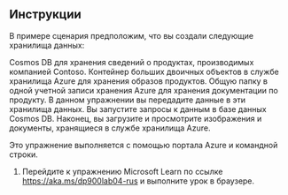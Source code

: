 ﻿---
lab:
    title: 'Лабораторная работа 04. Передача, загрузка и запрос данных в нереляционном хранилище данных'
    module: 'Модуль 03. Изучение нереляционных данных в Azure'
---

## Инструкции
В примере сценария предположим, что вы создали следующие хранилища данных:

Cosmos DB для хранения сведений о продуктах, производимых компанией Contoso.
Контейнер больших двоичных объектов в службе хранилища Azure для хранения образов продуктов.
Общую папку в одной учетной записи хранения Azure для хранения документации по продукту.
В данном упражнении вы передадите данные в эти хранилища данных. Вы запустите запросы к данным в базе данных Cosmos DB. Наконец, вы загрузите и просмотрите изображения и документы, хранящиеся в службе хранилища Azure.

Это упражнение выполняется с помощью портала Azure и командной строки.

1.	Перейдите к упражнению Microsoft Learn по ссылке https://aka.ms/dp900lab04-rus и выполните урок в браузере. 
